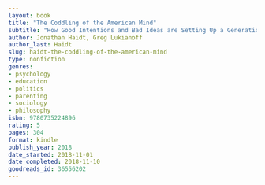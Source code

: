 ```yaml
---
layout: book
title: "The Coddling of the American Mind"
subtitle: "How Good Intentions and Bad Ideas are Setting Up a Generation for Failure" 
author: Jonathan Haidt, Greg Lukianoff
author_last: Haidt
slug: haidt-the-coddling-of-the-american-mind
type: nonfiction
genres:
- psychology
- education
- politics
- parenting
- sociology
- philosophy
isbn: 9780735224896
rating: 5
pages: 304
format: kindle
publish_year: 2018
date_started: 2018-11-01
date_completed: 2018-11-10
goodreads_id: 36556202
---
```

